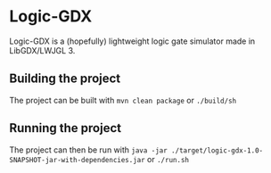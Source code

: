 # Logic-GDX
Logic-GDX is a (hopefully) lightweight logic gate simulator made in LibGDX/LWJGL 3.

## Building the project
The project can be built with `mvn clean package` or `./build/sh`

## Running the project
The project can then be run with `java -jar ./target/logic-gdx-1.0-SNAPSHOT-jar-with-dependencies.jar` or `./run.sh`